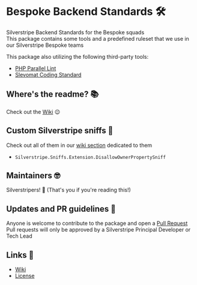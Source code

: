 # Bespoke Backend Standards 🛠️
Silverstripe Backend Standards for the Bespoke squads  
This package contains some tools and a predefined ruleset that we use in our Silverstripe Bespoke teams

This package also utilizing the following third-party tools:
* [PHP Parallel Lint](https://github.com/php-parallel-lint/PHP-Parallel-Lint)
* [Slevomat Coding Standard](https://github.com/slevomat/coding-standard)


## Where's the readme? 📚
Check out the [Wiki](https://github.com/silverstripeltd/bespoke-standards/wiki) 😉


## Custom Silverstripe sniffs 👃
Check out all of them in our [wiki section](https://github.com/silverstripeltd/bespoke-standards/wiki/Custom-Silverstripe-Bespoke-Standard-Sniffs)  dedicated to them
- `Silverstripe.Sniffs.Extension.DisallowOwnerPropertySniff`


## Maintainers 🤓
Silverstripers! 💖 (That's you if you're reading this!)


## Updates and PR guidelines 💞
Anyone is welcome to contribute to the package and open a [Pull Request](https://github.com/silverstripeltd/bespoke-standards/pulls)  
Pull requests will only be approved by a Silverstripe Principal Developer or Tech Lead


## Links 🔗
* [Wiki](https://github.com/silverstripeltd/bespoke-standards/wiki)
* [License](./LICENSE)
